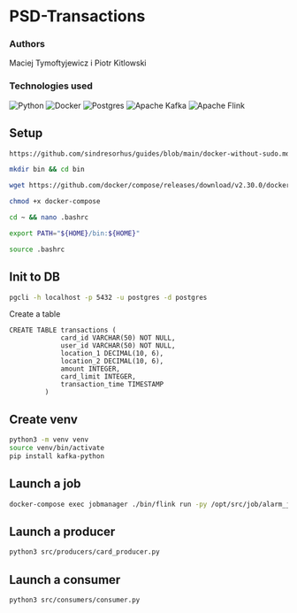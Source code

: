 # PSD-Transactions

### Authors
Maciej Tymoftyjewicz i Piotr Kitlowski

### Technologies used
![Python](https://img.shields.io/badge/python-3670A0?style=for-the-badge&logo=python&logoColor=ffdd54)
![Docker](https://img.shields.io/badge/docker-%230db7ed.svg?style=for-the-badge&logo=docker&logoColor=white)
![Postgres](https://img.shields.io/badge/postgres-%23316192.svg?style=for-the-badge&logo=postgresql&logoColor=white)
![Apache Kafka](https://img.shields.io/badge/Apache%20Kafka-000?style=for-the-badge&logo=apachekafka)
![Apache Flink](https://img.shields.io/badge/Apache%20Flink-E6526F?style=for-the-badge&logo=Apache%20Flink&logoColor=white)

## Setup
```bash
https://github.com/sindresorhus/guides/blob/main/docker-without-sudo.md
```
```bash
mkdir bin && cd bin
```
```bash
wget https://github.com/docker/compose/releases/download/v2.30.0/docker-compose-linux-x86_64 -O docker-compose
```
```bash
chmod +x docker-compose
```
```bash
cd ~ && nano .bashrc
```
```bash
export PATH="${HOME}/bin:${HOME}"
```
```bash
source .bashrc
```

## Init to DB
```bash
pgcli -h localhost -p 5432 -u postgres -d postgres
```
Create a table
```
CREATE TABLE transactions (
             card_id VARCHAR(50) NOT NULL,
             user_id VARCHAR(50) NOT NULL,
             location_1 DECIMAL(10, 6),
             location_2 DECIMAL(10, 6),
             amount INTEGER,
             card_limit INTEGER,
             transaction_time TIMESTAMP
         )
```

## Create venv
```bash
python3 -m venv venv
source venv/bin/activate
pip install kafka-python
```

## Launch a job
```bash
docker-compose exec jobmanager ./bin/flink run -py /opt/src/job/alarm_job.py --pyFiles /opt/src -d
```

## Launch a producer
```bash
python3 src/producers/card_producer.py
```

## Launch a consumer
```bash
python3 src/consumers/consumer.py
```
